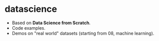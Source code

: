 # datascience

* Based on **Data Science from Scratch**.
* Code examples.
* Demos on "real world" datasets (starting from 08, machine learning).

